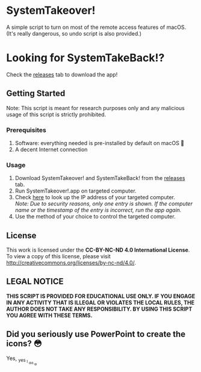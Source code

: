 # SystemTakeover!
A simple script to turn on most of the remote access features of macOS. (It's really dangerous, so undo script is also provided.)

# Looking for SystemTakeBack!?
Check the [releases](https://github.com/frankzhang05/systemtakeover/releases) tab to download the app!

## Getting Started

Note: This script is meant for research purposes only and any malicious usage of this script is strictly prohibited.

### Prerequisites

1. Software: everything needed is pre-installed by default on macOS :tada:
2. A decent Internet connection

### Usage

1. Download SystemTakeover! and SystemTakeBack! from the [releases](https://github.com/frankzhang05/systemtakeover/releases) tab.
2. Run SystemTakeover!.app on targeted computer.
3. Check [here](https://control.franks-server.ml/get.php?token=ZG1semFYUnZjZz09) to look up the IP address of your targeted computer.\
*Note: Due to security reasons, only one entry is shown. If the computer name or the timestamp of the entry is incorrect, run the app again.*
4. Use the method of your choice to control the targeted computer.

## License

This work is licensed under the **CC-BY-NC-ND 4.0 International License**. To view a copy of this license, please visit http://creativecommons.org/licenses/by-nc-nd/4.0/.

## LEGAL NOTICE

**THIS SCRIPT IS PROVIDED FOR EDUCATIONAL USE ONLY. IF YOU ENGAGE IN ANY ACTIVITY THAT IS ILLEGAL OR VIOLATES THE LOCAL RULES, THE AUTHOR DOES NOT TAKE ANY RESPONSIBILITY. BY USING THIS SCRIPT YOU AGREE WITH THESE TERMS.**

## Did you seriously use PowerPoint to create the icons? :flushed:

Yes, <sub>yes <sub>I <sub>did.<sub>:sweat_smile:</sub></sub></sub></sub>
